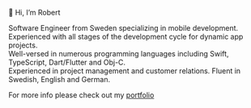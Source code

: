 👋 Hi, I’m Robert

<!---
<img src="https://robert.northmind.io/img/uploads/rs-photo-v6.jpeg" width="200"/>
--->

Software Engineer from Sweden specializing in mobile development.  
Experienced with all stages of the development cycle for dynamic app projects.  
Well-versed in numerous programming languages including Swift, TypeScript, Dart/Flutter and Obj-C.  
Experienced in project management and customer relations. Fluent in Swedish, English and German.

For more info please check out my [portfolio](https://robert.northmind.io)

<!---
robert-northmind/robert-northmind is a ✨ special ✨ repository because its `README.md` (this file) appears on your GitHub profile.
You can click the Preview link to take a look at your changes.
--->
